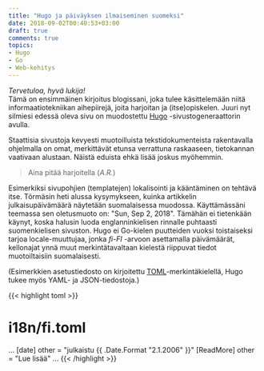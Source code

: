 ```yaml
---
title: "Hugo ja päiväyksen ilmaiseminen suomeksi"
date: 2018-09-02T00:40:53+03:00
draft: true
comments: true
topics:
- Hugo
- Go
- Web-kehitys
---
```

*Tervetuloa, hyvä lukija!*  
Tämä on ensimmäinen kirjoitus blogissani, joka tulee käsittelemään niitä informaatiotekniikan aihepiirejä, joita harjoitan ja (itse)opiskelen. Juuri nyt silmiesi edessä oleva sivu on muodostettu [Hugo](https://gohugo.io) -sivustogeneraattorin avulla.<!--more--> 

Staattisia sivustoja kevyesti muotoilluista tekstidokumenteista rakentavalla ohjelmalla on omat, merkittävät etunsa verrattuna raskaaseen, tietokannan vaativaan alustaan. Näistä eduista ehkä lisää joskus myöhemmin. 

>Aina pitää harjoitella (*A.R.*) 

Esimerkiksi sivupohjien (templatejen) lokalisointi ja kääntäminen on tehtävä itse. Törmäsin heti alussa kysymykseen, kuinka artikkelin julkaisupäivämäärä näytetään suomalaisessa muodossa. Käyttämässäni teemassa sen oletusmuoto on: "Sun, Sep 2, 2018". Tämähän ei tietenkään käynyt, koska halusin luoda englanninkielisen rinnalle puhtaasti suomenkielisen sivuston. Hugo ei Go-kielen puutteiden vuoksi toistaiseksi tarjoa locale-muuttujaa, jonka *fi-FI* -arvoon asettamalla päivämäärät, kellonajat ynnä muut merkintätavaltaan kielestä riippuvat tiedot muotoiltaisiin suomalaisesti.

(Esimerkkien asetustiedosto on kirjoitettu [TOML](https://github.com/toml-lang/toml)-merkintäkielellä, Hugo tukee myös YAML- ja JSON-tiedostoja.)

{{< highlight toml >}}
# i18n/fi.toml
...
[date]
other = "julkaistu {{ .Date.Format \"2.1.2006\" }}"
[ReadMore]
other = "Lue lisää"
...
{{< /highlight >}}